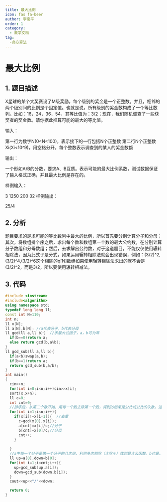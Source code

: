 ```yaml
---
title: 最大比例
icon: fas fa-beer
author: 李南平
order: 1
category:
  - 教学文档
tag:
  -贪心算法 
---
```


# 最大比例
## 1. 题目描述

X星球的某个大奖赛设了M级奖励。每个级别的奖金是一个正整数。并且，相邻的两个级别间的比例是个固定值。也就是说，所有级别的奖金数构成了一个等比数列。比如：16，24，36，54，其等比值为：3/2；现在，我们随机调查了一些获奖者的奖金数。请你据此推算可能的最大的等比值。

输入：

第一行为数字N(0<N<100)，表示接下的一行包括N个正整数
第二行N个正整数Xi(Xi<10^9)，用空格分开。每个整数表示调查到的某人的奖金数额

输出：

一个形如A/B的分数，要求A、B互质。表示可能的最大比例系数，测试数据保证了输入格式正确，并且最大比例是存在的。

样例输入：

3
1250 200 32
样例输出：

25/4

## 2. 分析

题目要求的是求可能的等比数列中最大的比例，所以首先要分别计算分子和分母；其次，将数组排个序之后，求出每个数和数组第一个数的最大公约数，在分别计算分子数组和分母数组；然后，去求解出公约数，对于这道题目，不能仅仅使用辗转相除法，因为此式子是分式，如果运用辗转相除法就会出现错误，例如：(3/2)^2,(3/2)^4,(3/2)^6这个相除的q[N]数组如果使用辗转相除法求出的就不会是(3/2)^2，而是3/2，所以要使用辗转相减法。

## 3. 代码

```C++
#include <iostream>
#include<algorithm>
using namespace std;
typedef long long ll;
const int N=110;
int n;
ll x[N];
ll a[N],b[N]; //a代表分子，b代表分母
ll gcd(ll a,ll b){  //求最大公因子，a，b可为零
  if(b==0)return a;
  else return gcd(b,a%b);
}
ll gcd_sub(ll a,ll b){
  if(a<b)swap(a,b);
  if(b==1)return a;
  return gcd_sub(b,a/b);
}
int main()
{
  cin>>n;
  for(int i=0;i<n;i++)cin>>x[i];
  sort(x,x+n);
  ll c=0;
  int cnt=0;
  //排序后，从第二个数开始，用每一个数去除第一个数，得到的结果是公比或公比的次数，这个结果是个分数，因而化成最简形式分别存储在a，b中。
  for(int i=1;i<n;i++){  
    if(x[i]!=x[i-1]){  //去重
      c=gcd(x[0],x[i]);
      a[cnt]=x[i]/c;//分子
      b[cnt]=x[0]/c;//分母
      cnt++;
    }
    
  }
  //a中每一个分子是第一个分子的几次倍，利用多次相除（大除小）找到最大公因数。b也是。
  ll up=a[0],down=b[0];
  for(int i=1;i<cnt;i++){
    up=gcd_sub(up,a[i]);
    down=gcd_sub(down,b[i]);
  }
  cout<<up<<"/"<<down;

  return 0;
}